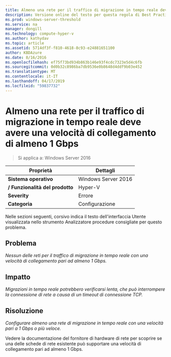 ```yaml
---
title: Almeno una rete per il traffico di migrazione in tempo reale deve avere una velocità di collegamento di almeno 1 Gbps
description: Versione online del testo per questa regola di Best Practices Analyzer.
ms.prod: windows-server-threshold
ms.service: na
manager: dongill
ms.technology: compute-hyper-v
ms.author: kathydav
ms.topic: article
ms.assetid: 5714df3f-f810-4618-8c93-e24881651100
author: KBDAzure
ms.date: 8/16/2016
ms.openlocfilehash: ef75f73bd934b863b146e93f4cdc7323e5d4c6fb
ms.sourcegitcommit: 0d0b32c8986ba7db9536e0b8648d4ddf9b03e452
ms.translationtype: MT
ms.contentlocale: it-IT
ms.lasthandoff: 04/17/2019
ms.locfileid: "59837732"
---
```

# <a name="at-least-one-network-for-live-migration-traffic-should-have-a-link-speed-of-at-least-1-gbps"></a>Almeno una rete per il traffico di migrazione in tempo reale deve avere una velocità di collegamento di almeno 1 Gbps

>Si applica a: Windows Server 2016


  
|Proprietà|Dettagli|  
|-|-|  
|**Sistema operativo**|Windows Server 2016|  
|**/ Funzionalità del prodotto**|Hyper-V|  
|**Severity**|Errore|  
|**Categoria**|Configurazione|  
  
Nelle sezioni seguenti, corsivo indica il testo dell'interfaccia Utente visualizzata nello strumento Analizzatore procedure consigliate per questo problema.  
  
## <a name="issue"></a>Problema  
*Nessun delle reti per il traffico di migrazione in tempo reale con una velocità di collegamento pari ad almeno 1 Gbps.*  
  
## <a name="impact"></a>Impatto  
*Migrazioni in tempo reale potrebbero verificarsi lenta, che può interrompere la connessione di rete a causa di un timeout di connessione TCP.*  
  
## <a name="resolution"></a>Risoluzione  
*Configurare almeno una rete di migrazione in tempo reale con una velocità pari a 1 Gbps o più veloce.*  
  
Vedere la documentazione del fornitore di hardware di rete per scoprire se una delle schede di rete esistente può supportare una velocità di collegamento pari ad almeno 1 Gbps.  
  


